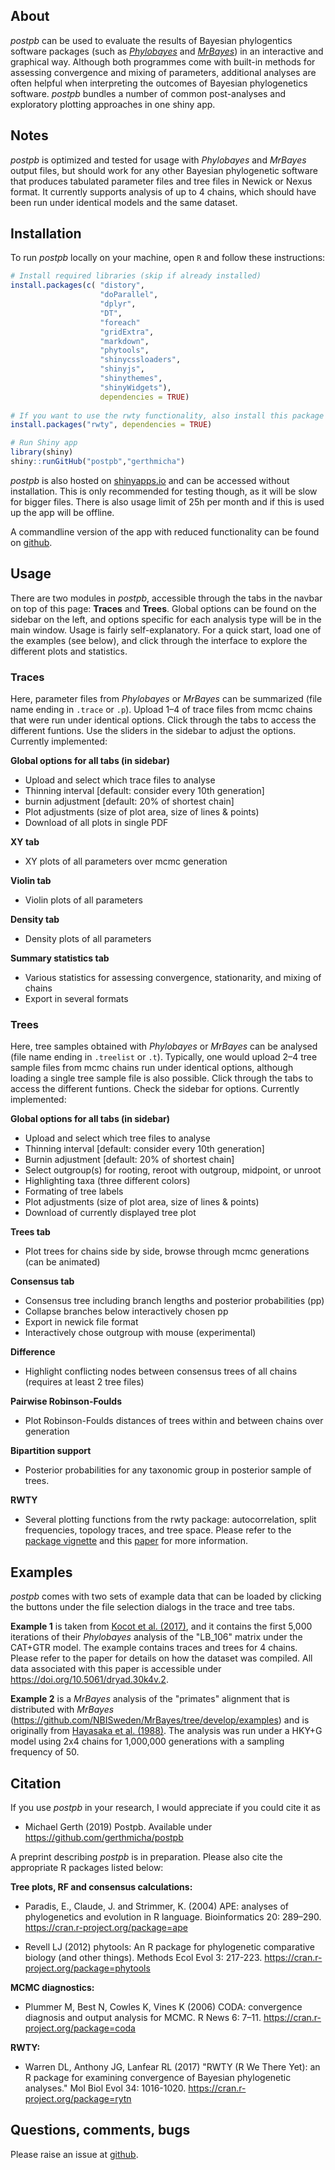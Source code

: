 ## About 
*postpb* can be used to evaluate the results of Bayesian phylogentics software packages (such as [*Phylobayes*](http://www.atgc-montpellier.fr/phylobayes/) and [*MrBayes*](http://nbisweden.github.io/MrBayes/)) in an interactive and graphical way. Although both programmes come with built-in methods for assessing convergence and mixing of parameters, additional analyses are often helpful when interpreting the outcomes of Bayesian phylogenetics software. *postpb* bundles a number of common post-analyses and exploratory plotting approaches in one shiny app.


## Notes
*postpb* is optimized and tested for usage with *Phylobayes* and *MrBayes* output files, but should work for any other Bayesian phylogenetic software that produces tabulated parameter files and tree files in Newick or Nexus format. It currently supports analysis of up to 4 chains, which should have been run under identical models and the same dataset. 


## Installation
To run *postpb* locally on your machine, open `R` and follow these instructions: 

```R
# Install required libraries (skip if already installed)
install.packages(c( "distory",
                    "doParallel",
                    "dplyr",
                    "DT",
                    "foreach"
                    "gridExtra",
                    "markdown",
                    "phytools",
                    "shinycssloaders",
                    "shinyjs",
                    "shinythemes",
                    "shinyWidgets"), 
                    dependencies = TRUE)
                    
# If you want to use the rwty functionality, also install this package
install.packages("rwty", dependencies = TRUE)

# Run Shiny app
library(shiny)
shiny::runGitHub("postpb","gerthmicha")
```

*postpb* is also hosted on [shinyapps.io](https://gerthmicha.shinyapps.io/postpb/) and can be accessed without installation. This is only recommended for testing though, as it will be slow for bigger files. There is also usage limit of 25h per month and if this is used up the app will be offline.

A commandline version of the app with reduced functionality can be found on [github](https://github.com/gerthmicha/pbplot/README_rscript.md).
<br>


## Usage 
There are two modules in *postpb*, accessible through the tabs in the navbar on top of this page: **Traces** and **Trees**. Global options can be found on the sidebar on the left, and options specific for each analysis type will be in the main window. Usage is fairly self-explanatory. For a quick start, load one of the examples (see below), and click through the interface to explore the different plots and statistics.   


### Traces
Here, parameter files from *Phylobayes* or *MrBayes* can be summarized (file name ending in `.trace` or `.p`). Upload 1–4 of trace files from mcmc chains that were run under identical options. Click through the tabs to access the different funtions. Use the sliders in the sidebar to adjust the options. Currently implemented:

**Global options for all tabs (in sidebar)**

* Upload and select which trace files to analyse
* Thinning interval [default: consider every 10th generation]
* burnin adjustment [default: 20% of shortest chain]
* Plot adjustments (size of plot area, size of lines & points)
* Download of all plots in single PDF

**XY tab**

* XY plots of all parameters over mcmc generation

**Violin tab**

* Violin plots of all parameters

**Density tab** 

* Density plots of all parameters

**Summary statistics tab**

* Various statistics for assessing convergence, stationarity, and mixing of chains
* Export in several formats


### Trees 
Here, tree samples obtained with *Phylobayes* or *MrBayes* can be analysed (file name ending in `.treelist` or `.t`). Typically, one would upload 2–4 tree sample files from mcmc chains run under identical options, although loading a single tree sample file is also possible. Click through the tabs to access the different funtions. Check the sidebar for options. Currently implemented:

**Global options for all tabs (in sidebar)**

* Upload and select which tree files to analyse
* Thinning interval [default: consider every 10th generation]
* Burnin adjustment [default: 20% of shortest chain]
* Select outgroup(s) for rooting, reroot with outgroup, midpoint, or unroot
* Highlighting taxa (three different colors)
* Formating of tree labels
* Plot adjustments (size of plot area, size of lines & points)
* Download of currently displayed tree plot

**Trees tab**

* Plot trees for chains side by side, browse through mcmc generations (can be animated) 

**Consensus tab**

* Consensus tree including branch lengths and posterior probabilities (pp)
* Collapse branches below interactively chosen pp
* Export in newick file format
* Interactively chose outgroup with mouse (experimental)

**Difference**

* Highlight conflicting nodes between consensus trees of all chains (requires at least 2 tree files)
 
**Pairwise Robinson-Foulds**

* Plot Robinson-Foulds distances of trees within and between chains over generation

**Bipartition support** 

* Posterior probabilities for any taxonomic group in posterior sample of trees. 


**RWTY** 

* Several plotting functions from the rwty package: autocorrelation, split frequencies, topology traces, and tree space. Please refer to the [package vignette](http://danwarren.net/plot-comparisons.html) and this [paper](https://doi.org/10.1093/gbe/evw171) for more information.



## Examples
*postpb* comes with two sets of example data that can be loaded by clicking the buttons under the file selection dialogs in the trace and tree tabs. 

**Example 1** is taken from [Kocot et al. (2017)](https://doi.org/10.1093/sysbio/syw079), and it contains the first 5,000 iterations of their *Phylobayes* analysis of the "LB_106" matrix under the CAT+GTR model. The example contains traces and trees for 4 chains. Please refer to the paper for details on how the dataset was compiled. All data associated with this paper is accessible under https://doi.org/10.5061/dryad.30k4v.2.

**Example 2** is a *MrBayes* analysis of the "primates" alignment that is distributed with *MrBayes* (https://github.com/NBISweden/MrBayes/tree/develop/examples) and is originally from [Hayasaka et al. (1988)](https://doi.org/10.1093/oxfordjournals.molbev.a040524). The analysis was run under a HKY+G model using 2x4 chains for 1,000,000 generations with a sampling frequency of 50. 



## Citation 
If you use *postpb* in your research, I would appreciate if you could cite it as 

* Michael Gerth (2019) Postpb. Available under https://github.com/gerthmicha/postpb

A preprint describing *postpb* is in preparation. Please also cite the appropriate R packages listed below: 

**Tree plots, RF and consensus calculations:** 

  * Paradis, E., Claude, J. and Strimmer, K. (2004) APE: analyses of phylogenetics and evolution in R language. Bioinformatics 20: 289–290. https://cran.r-project.org/package=ape
  
  * Revell LJ (2012) phytools: An R package for phylogenetic comparative biology (and other things). Methods Ecol Evol 3: 217-223. https://cran.r-project.org/package=phytools
  
**MCMC diagnostics:**

  * Plummer M, Best N, Cowles K, Vines K (2006) CODA: convergence diagnosis and output analysis for MCMC. R News 6: 7–11. https://cran.r-project.org/package=coda
  
**RWTY:**
  * Warren DL, Anthony JG, Lanfear RL (2017) "RWTY (R We There Yet): an R package for examining convergence of Bayesian phylogenetic analyses." Mol Biol Evol 34: 1016-1020. https://cran.r-project.org/package=rytn
  
 
## Questions, comments, bugs

Please raise an issue at [github](https://github.com/gerthmicha/postpb/issues).

<br>

